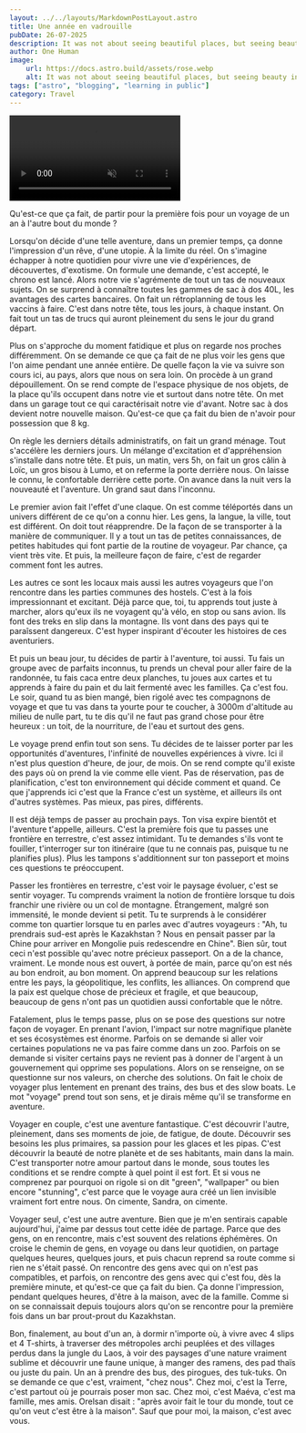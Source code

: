 ```yaml
---
layout: ../../layouts/MarkdownPostLayout.astro
title: Une année en vadrouille
pubDate: 26-07-2025
description: It was not about seeing beautiful places, but seeing beauty in every places
author: One Human
image:
    url: https://docs.astro.build/assets/rose.webp
    alt: It was not about seeing beautiful places, but seeing beauty in every places
tags: ["astro", "blogging", "learning in public"]
category: Travel
---
```


<video controls muted autoplay transition:persist class="videoPost">
  <source src="/one-year-travel.mp4" type="video/mp4" />
</video>

Qu'est-ce que ça fait, de partir pour la première fois pour un voyage de un an à l'autre bout du monde ?

Lorsqu'on décide d'une telle aventure, dans un premier temps, ça donne l'impression d'un rêve, d'une utopie. À la limite du réel. On s'imagine échapper à notre quotidien pour vivre une vie d'expériences, de découvertes, d'exotisme. On formule une demande, c'est accepté, le chrono est lancé. Alors notre vie s'agrémente de tout un tas de nouveaux sujets. On se surprend à connaître toutes les gammes de sac à dos 40L, les avantages des cartes bancaires. On fait un rétroplanning de tous les vaccins à faire. C'est dans notre tête, tous les jours, à chaque instant. On fait tout un tas de trucs qui auront pleinement du sens le jour du grand départ. 

Plus on s'approche du moment fatidique et plus on regarde nos proches différemment. On se demande ce que ça fait de ne plus voir les gens que l'on aime pendant une année entière. De quelle façon la vie va suivre son cours ici, au pays, alors que nous on sera loin. On procède à un grand dépouillement. On se rend compte de l'espace physique de nos objets, de la place qu'ils occupent dans notre vie et surtout dans notre tête. On met dans un garage tout ce qui caractérisait notre vie d'avant. Notre sac à dos devient notre nouvelle maison. Qu'est-ce que ça fait du bien de n'avoir pour possession que 8 kg. 

On règle les derniers détails administratifs, on fait un grand ménage. Tout s'accélère les derniers jours. Un mélange d'excitation et d'appréhension s'installe dans notre tête. Et puis, un matin, vers 5h, on fait un gros câlin à Loïc, un gros bisou à Lumo, et on referme la porte derrière nous. On laisse le connu, le confortable derrière cette porte. On avance dans la nuit vers la nouveauté et l'aventure. Un grand saut dans l'inconnu.

Le premier avion fait l'effet d'une claque. On est comme téléportés dans un univers différent de ce qu'on a connu hier. Les gens, la langue, la ville, tout est différent. On doit tout réapprendre. De la façon de se transporter à la manière de communiquer. Il y a tout un tas de petites connaissances, de petites habitudes qui font partie de la routine de voyageur. Par chance, ça vient très vite. Et puis, la meilleure façon de faire, c'est de regarder comment font les autres. 

Les autres ce sont les locaux mais aussi les autres voyageurs que l'on rencontre dans les parties communes des hostels. C'est à la fois impressionnant et excitant. Déjà parce que, toi, tu apprends tout juste à marcher, alors qu'eux ils ne voyagent qu'à vélo, en stop ou sans avion. Ils font des treks en slip dans la montagne. Ils vont dans des pays qui te paraîssent dangereux. C'est hyper inspirant d'écouter les histoires de ces aventuriers. 

Et puis un beau jour, tu décides de partir à l'aventure, toi aussi. Tu fais un groupe avec de parfaits inconnus, tu prends un cheval pour aller faire de la randonnée, tu fais caca entre deux planches, tu joues aux cartes et tu apprends à faire du pain et du lait fermenté avec les familles. Ça c'est fou. Le soir, quand tu as bien mangé, bien rigolé avec tes compagnons de voyage et que tu vas dans ta yourte pour te coucher, à 3000m d'altitude au milieu de nulle part, tu te dis qu'il ne faut pas grand chose pour être heureux : un toit, de la nourriture, de l'eau et surtout des gens.

Le voyage prend enfin tout son sens. Tu décides de te laisser porter par les opportunités d'aventures, l'infinité de nouvelles expériences à vivre. Ici il n'est plus question d'heure, de jour, de mois. On se rend compte qu'il existe des pays où on prend la vie comme elle vient. Pas de réservation, pas de planification, c'est ton environnement qui décide comment et quand. Ce que j'apprends ici c'est que la France c'est un système, et ailleurs ils ont d'autres systèmes. Pas mieux, pas pires, différents.

Il est déjà temps de passer au prochain pays. Ton visa expire bientôt et l'aventure t'appelle, ailleurs. C'est la première fois que tu passes une frontière en terrestre, c'est assez intimidant. Tu te demandes s'ils vont te fouiller, t'interroger sur ton itinéraire (que tu ne connais pas, puisque tu ne planifies plus). Plus les tampons s'additionnent sur ton passeport et moins ces questions te préoccupent.

Passer les frontières en terrestre, c'est voir le paysage évoluer, c'est se sentir voyager. Tu comprends vraiment la notion de frontière lorsque tu dois franchir une rivière ou un col de montagne. Étrangement, malgré son immensité, le monde devient si petit. Tu te surprends à le considérer comme ton quartier lorsque tu en parles avec d'autres voyageurs : "Ah, tu prendrais sud-est après le Kazakhstan ? Nous en pensait passer par la Chine pour arriver en Mongolie puis redescendre en Chine". Bien sûr, tout ceci n'est possible qu'avec notre précieux passeport. On a de la chance, vraiment. Le monde nous est ouvert, à portée de main, parce qu'on est nés au bon endroit, au bon moment. On apprend beaucoup sur les relations entre les pays, la géopolitique, les conflits, les alliances. On comprend que la paix est quelque chose de précieux et fragile, et que beaucoup, beaucoup de gens n'ont pas un quotidien aussi confortable que le nôtre.

Fatalement, plus le temps passe, plus on se pose des questions sur notre façon de voyager. En prenant l'avion, l'impact sur notre magnifique planète et ses écosystèmes est énorme. Parfois on se demande si aller voir certaines populations ne va pas faire comme dans un zoo. Parfois on se demande si visiter certains pays ne revient pas à donner de l'argent à un gouvernement qui opprime ses populations. Alors on se renseigne, on se questionne sur nos valeurs, on cherche des solutions. On fait le choix de voyager plus lentement en prenant des trains, des bus et des slow boats. Le mot "voyage" prend tout son sens, et je dirais même qu'il se transforme en aventure.

Voyager en couple, c'est une aventure fantastique. C'est découvrir l'autre, pleinement, dans ses moments de joie, de fatigue, de doute. Découvrir ses besoins les plus primaires, sa passion pour les glaces et les pipas. C'est découvrir la beauté de notre planète et de ses habitants, main dans la main. C'est transporter notre amour partout dans le monde, sous toutes les conditions et se rendre compte à quel point il est fort. Et si vous ne comprenez par pourquoi on rigole si on dit "green", "wallpaper" ou bien encore "stunning", c'est parce que le voyage aura créé un lien invisible vraiment fort entre nous. On cimente, Sandra, on cimente.

Voyager seul, c'est une autre aventure. Bien que je m'en sentirais capable aujourd'hui, j'aime par dessus tout cette idée de partage. Parce que des gens, on en rencontre, mais c'est souvent des relations éphémères. On croise le chemin de gens, en voyage ou dans leur quotidien, on partage quelques heures, quelques jours, et puis chacun reprend sa route comme si rien ne s'était passé. On rencontre des gens avec qui on n'est pas compatibles, et parfois, on rencontre des gens avec qui c'est fou, dès la première minute, et qu'est-ce que ça fait du bien. Ça donne l'impression, pendant quelques heures, d'être à la maison, avec de la famille. Comme si on se connaissait depuis toujours alors qu'on se rencontre pour la première fois dans un bar prout-prout du Kazakhstan. 

Bon, finalement, au bout d'un an, à dormir n'importe où, à vivre avec 4 slips et 4 T-shirts, à traverser des métropoles archi peuplées et des villages perdus dans la jungle du Laos, à voir des paysages d'une nature vraiment sublime et découvrir une faune unique, à manger des ramens, des pad thaïs ou juste du pain. Un an à prendre des bus, des pirogues, des tuk-tuks. On se demande ce que c'est, vraiment, "chez nous". Chez moi, c'est la Terre, c'est partout où je pourrais poser mon sac. Chez moi, c'est Maéva, c'est ma famille, mes amis. Orelsan disait : "après avoir fait le tour du monde, tout ce qu'on veut c'est être à la maison". Sauf que pour moi, la maison, c'est avec vous.